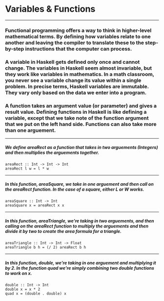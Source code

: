 # Variables & Functions

----
### Functional programming offers a way to think in higher-level mathematical terms. By defining how variables relate to one another and leaving the compiler to translate these to the step-by-step instructions that the computer can process.



### A variable in Haskell gets defined only once and cannot change. The variables in Haskell seem almost invariable, but they work like variables in mathematics. In a math classroom, you never see a variable change its value within a single problem. In precise terms, Haskell variables are immutable. They vary only based on the data we enter into a program.



### A function takes an argument value (or parameter) and gives a result value. Defining functions in Haskell is like defining a variable, except that we take note of the function argument that we put on the left hand side. Functions can also take more than one arguement.


----
##### We define areaRect as a function that takes in two arguements (Integers) and then multiplies the arguements together.
```   
areaRect :: Int -> Int -> Int
areaRect l w = l * w
```


----
##### In this function, areaSquare, we take in one arguement and then call on the areaRect function. In the case of a square, either L or W works.
```
areaSquare :: Int -> Int
areaSquare x = areaRect x x
```


----
##### In this function, areaTriangle, we're taking in two arguements, and then calling on the areaRect function to multiply the arguements and then divide it by two to create the area formula for a triangle.
```
areaTriangle :: Int -> Int -> Float
areaTriangle b h = (/ 2) areaRect b h
```


----
##### In this function, double, we're taking in one arguement and multiplying it by 2. In the function quad we're simply combining two double functions to work on x.
```
double :: Int -> Int
double x = x * 2
quad x = (double . double) x
```
